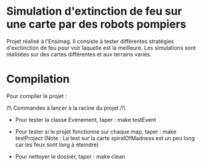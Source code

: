 # Simulation d'extinction de feu sur une carte par des robots pompiers

Projet réalisé à l'Ensimag. Il consiste à tester différentes stratégies d'exctinction de feu pour voir laquelle est la meilleure. Les simulations sont réalisées sur des cartes différentes et aux terrains variés. 

# Compilation

Pour compiler le projet : 

/!\ Commandes à lancer à la racine du projet /!\

- Pour tester la classe Evenement, taper : make testEvent

- Pour tester si le projet fonctionne sur chaque map, taper : make testProject
  (Note : Le test sur la carte spiralOfMadness est un peu long car les feux sont long à éteindre)

- Pour nettoyer le dossier, taper : make clean

